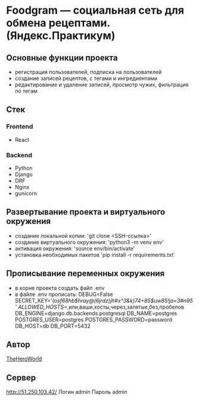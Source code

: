 # Foodgram — социальная сеть для обмена рецептами. (Яндекс.Практикум)

## Основные функции проекта
- регистрация пользователей, подписка на пользователей
- создание записей рецептов, с тегами и ингредиентами
- редактирование и удаление записей, просмотр чужих, фильтрация по тегам

## Стек
### Frontend
  - React
### Backend
  - Python
  - Django
  - DRF
  - Nginx
  - gunicorn

## Развертывание проекта и виртуального окружения
- создание локальной копии: 'git clone <SSH-ссылка>'
- создание виртуального окружения: 'python3 -m venv env'
- активация окружения: 'source env/bin/activate'
- установка необходимых пакетов 'pip install -r requirements.txt`

## Прописывание переменных окружения
- в корне проекта создать файл .env
- в файле .env прописать:
DEBUG=False
SECRET_KEY='(o*sf68hb$hray@(6jrdz)jh#x^3&k)74+85$uw85!ja=3#n95'
ALLOWED_HOSTS=*,или,ваши,хосты,через,запятые,без,пробелов
DB_ENGINE=django.db.backends.postgresql
DB_NAME=postgres
POSTGRES_USER=postgres
POSTGRES_PASSWORD=password
DB_HOST=db
DB_PORT=5432

## Автор
[TheHeroWorld](https://github.com/TheHeroWorld)

## Сервер
http://51.250.103.42/
Логин admin
Пароль admin

